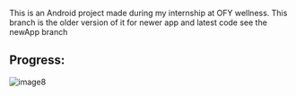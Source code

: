 This is an Android project made during my internship at OFY wellness.
This branch is the older version of it for newer app and latest code see the newApp branch
## Progress:
  
  
![image8](https://github.com/PrathameshBhagat/OFY-Wellness/assets/90595097/4e9f494e-ec42-4026-ba97-c4804d031e41)
